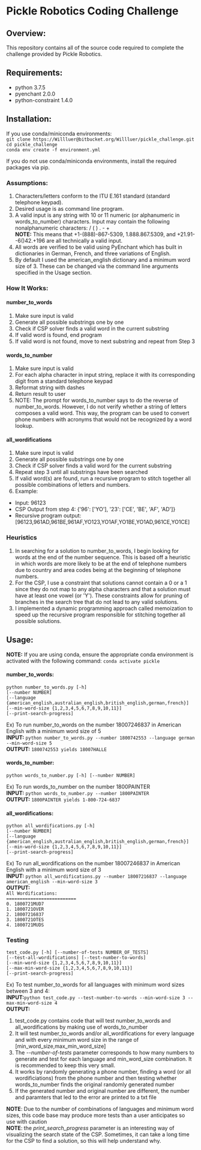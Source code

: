 # Pickle Robotics Coding Challenge

## Overview:
This repository contains all of the source code required to complete the challenge provided by Pickle Robotics.

## Requirements:  
 * python 3.7.5  
 * pyenchant 2.0.0  
 * python-constraint 1.4.0  

## Installation:
If you use conda/miniconda environments:  
`git clone https://Willluer@bitbucket.org/Willluer/pickle_challenge.git`  
`cd pickle_challenge`  
`conda env create -f environment.yml`  

If you do not use conda/miniconda environments, install the required packages via pip.  

### Assumptions:
1. Characters/letters conform to the ITU E.161 standard (standard telephone keypad).
1. Desired usage is as command line program.
1. A valid input is any string with 10 or 11 numeric (or alphanumeric in words_to_number) characters. Input may contain the following nonalphanumeric characters: / ( ) . - +  
**NOTE:** This means that +1-(888)-867-5309, 1.888.867.5309, and +21.91--6()42.+196 are all technically a valid input.
1. All words are verified to be valid using PyEnchant which has built in dictionaries in German, French, and three variations of English.
1. By default I used the american_english dictionary and a minimum word size of 3. These can be changed via the command line arguments specified in the Usage section.

### How It Works:
#### number_to_words
1. Make sure input is valid
1. Generate all possible substrings one by one
1. Check if CSP solver finds a valid word in the current substring
1. If valid word is found, end program
1. If valid word is not found, move to next substring and repeat from Step 3

#### words_to_number
1. Make sure input is valid
1. For each alpha character in input string, replace it with its corresponding digit from a standard telephone keypad
1. Reformat string with dashes
1. Return result to user
1. NOTE: The prompt for words_to_number says to do the reverse of number_to_words. However, I do not verify whether a string of letters composes a valid word. This way, the program can be used to convert phone numbers with acronyms that would not be recognized by a word lookup.

#### all_wordifications
1. Make sure input is valid
1. Generate all possible substrings one by one
1. Check if CSP solver finds a valid word for the current substring
1. Repeat step 3 until all substrings have been searched
1. If valid word(s) are found, run a recursive program to stitch together all possible combinations of letters and numbers.
1. Example:
* Input: 96123  
* CSP Output from step 4: {'96': ['YO'], '23': ['CE', 'BE', 'AF', 'AD']}  
* Recursive program output: [96123,961AD,961BE,961AF,YO123,YO1AF,YO1BE,YO1AD,961CE,YO1CE]  

### Heuristics
1. In searching for a solution to number_to_words, I begin looking for words at the end of the number sequence. This is based off a heuristic in which words are more likely to be at the end of telephone numbers due to country and area codes being at the beginning of telephone numbers.
1. For the CSP, I use a constraint that solutions cannot contain a 0 or a 1 since they do not map to any alpha characters and that a solution must have at least one vowel (or 'Y'). These constraints allow for pruning of branches in the search tree that do not lead to any valid solutions.
1. I implemented a dynamic programming approach called memoization to speed up the recursive program responsible for stitching together all possible solutions.  

## Usage:
**NOTE:** If you are using conda, ensure the appropriate conda environment is activated with the following command: `conda activate pickle`  

#### number_to_words:
`python number_to_words.py [-h]`  
`[--number NUMBER]`  
`[--language {american_english,australian_english,british_english,german,french}]`   
`[--min-word-size {1,2,3,4,5,6,7,8,9,10,11}]`  
`[--print-search-progress]`  

Ex) To run number_to_words on the number 18007246837 in American English with a minimum word size of 5  
**INPUT:** `python number_to_words.py --number 1800742553 --language german --min-word-size 5`  
**OUTPUT:** `1800742553 yields 18007HALLE`  

#### words_to_number:
`python words_to_number.py [-h] [--number NUMBER]`  

Ex) To run words_to_number on the number 1800PAINTER  
**INPUT:** `python words_to_number.py --number 1800PAINTER`  
**OUTPUT:** `1800PAINTER yields 1-800-724-6837`  

#### all_wordifications:
`python all_wordifications.py [-h]`  
`[--number NUMBER]`  
`[--language {american_english,australian_english,british_english,german,french}]`  
`[--min-word-size {1,2,3,4,5,6,7,8,9,10,11}]`  
`[--print-search-progress]`  

Ex) To run all_wordifications on the number 18007246837 in American English with a minimum word size of 3  
**INPUT:** `python all_wordifications.py --number 18007216837 --language american_english --min-word-size 3`  
**OUTPUT:**  
`All Wordifications:`  
`==========================`  
`0. 1800721MUD7`  
`1. 1800721OVER`  
`2. 18007216837`  
`3. 1800721OTES`  
`4. 1800721MUDS`  



### Testing
`test_code.py [-h] [--number-of-tests NUMBER_OF_TESTS]`  
                    `[--test-all-wordifications] [--test-number-to-words]`  
                    `[--min-word-size {1,2,3,4,5,6,7,8,9,10,11}]`  
                    `[--max-min-word-size {1,2,3,4,5,6,7,8,9,10,11}]`  
                    `[--print-search-progress]`  

Ex) To test number_to_words for all languages with minimum word sizes between 3 and 4:  
**INPUT:**`python test_code.py --test-number-to-words --min-word-size 3 --max-min-word-size 4`  
**OUTPUT:**
1. test_code.py contains code that will test number_to_words and all_wordifications by making use of words_to_number
1. It will test number_to_words and/or all_wordifications for every language and with every minimum word size in the range of [min_word_size,max_min_word_size]
1. The *--number-of-tests* parameter corresponds to how many numbers to generate and test for each language and min_word_size combination. It is recommended to keep this very small.
1. It works by randomly generating a phone number, finding a word (or all wordificiations) from the phone number and then testing whether words_to_number finds the original randomly generated number
1. If the generated number and original number are different, the number and paramters that led to the error are printed to a txt file  

**NOTE**: Due to the number of combinations of languages and minimum word sizes, this code base may produce more tests than a user anticipates so use with caution  
**NOTE**: the *print_search_progress* parameter is an interesting way of visualizing the search state of the CSP. Sometimes, it can take a long time for the CSP to find a solution, so this will help understand why.  

